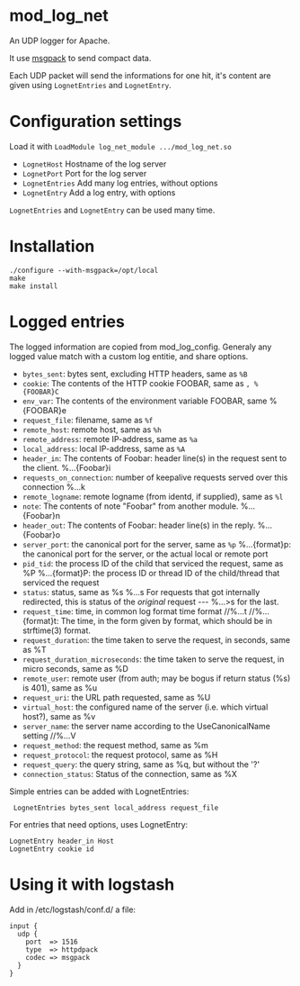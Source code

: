 mod_log_net
===========

An UDP logger for Apache.

It use [msgpack](http://msgpack.org) to send compact data.

Each UDP packet will send the informations for one hit, it's content are given using `LognetEntries` and `LognetEntry`.

# Configuration settings

Load it with `LoadModule log_net_module .../mod_log_net.so`

 * `LognetHost` Hostname of the log server
 * `LognetPort` Port for the log server
 * `LognetEntries` Add many log entries, without options
 * `LognetEntry` Add a log entry, with options

`LognetEntries` and `LognetEntry` can be used many time.

# Installation

    ./configure --with-msgpack=/opt/local
    make
    make install
    
# Logged entries

The logged information are copied from mod_log_config. Generaly any logged value match with a custom log entitie, and share options.

 * `bytes_sent`:  bytes sent, excluding HTTP headers, same as `%B`
 * `cookie`:  The contents of the HTTP cookie FOOBAR, same as `, %{FOOBAR}C`
 * `env_var`: The contents of the environment variable FOOBAR, same  %{FOOBAR}e
 * `request_file`: filename, same as  `%f`
 * `remote_host`:  remote host, same as `%h`
 * `remote_address`:  remote IP-address, same as `%a`
 * `local_address`:  local IP-address, same as `%A`
 * `header_in`:  The contents of Foobar: header line(s) in the request sent to the client. %...{Foobar}i
 * `requests_on_connection`:  number of keepalive requests served over this connection %...k
 * `remote_logname`:  remote logname (from identd, if supplied), same as `%l`
 * `note`:  The contents of note "Foobar" from another module. %...{Foobar}n
 * `header_out`:  The contents of Foobar: header line(s) in the reply. %...{Foobar}o
 * `server_port`:  the canonical port for the server, same as `%p`
     %...{format}p: the canonical port for the server, or the actual local or remote port
 * `pid_tid`:  the process ID of the child that serviced the request, same as %P
    %...{format}P: the process ID or thread ID of the child/thread that serviced the request
 * `status`:  status, same as %s
  %...s  For requests that got internally redirected, this is status of the *original* request --- %...>s for the last.
 * `request_time`:  time, in common log format time format
 //%...t
//%...{format}t:  The time, in the form given by format, which should be in strftime(3) format.
 * `request_duration`:  the time taken to serve the request, in seconds, same as %T
 * `request_duration_microseconds`:  the time taken to serve the request, in micro seconds, same as %D
 * `remote_user`:  remote user (from auth; may be bogus if return status (%s) is 401), same as %u
 * `request_uri`:  the URL path requested, same as %U
 * `virtual_host`:  the configured name of the server (i.e. which virtual host?), same as %v
 * `server_name`:  the server name according to the UseCanonicalName setting
 //%...V
 * `request_method`:  the request method, same as %m
 * `request_protocol`:  the request protocol, same as %H
 * `request_query`:  the query string, same as %q, but without the '?'
 * `connection_status`:  Status of the connection, same as %X

Simple entries can be added with LognetEntries:

     LognetEntries bytes_sent local_address request_file

For entries that need options, uses LognetEntry:

    LognetEntry header_in Host
    LognetEntry cookie id

# Using it with logstash

Add in /etc/logstash/conf.d/ a file:

    input {
      udp {
        port  => 1516
        type  => httpdpack
        codec => msgpack
      }
    }
    